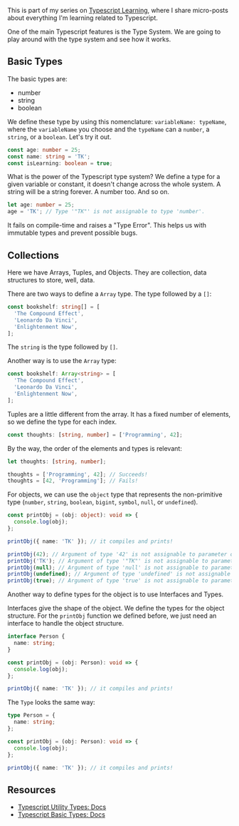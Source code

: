 This is part of my series on [Typescript Learning](/series/typescript-learnings), where I share micro-posts about everything I'm learning related to Typescript.

One of the main Typescript features is the Type System. We are going to play around with the type system and see how it works.

## Basic Types

The basic types are:

- number
- string
- boolean

We define these type by using this nomenclature: `variableName: typeName`, where the `variableName` you choose and the `typeName` can a `number`, a `string`, or a `boolean`. Let's try it out.

```typescript
const age: number = 25;
const name: string = 'TK';
const isLearning: boolean = true;
```

What is the power of the Typescript type system? We define a type for a given variable or constant, it doesn't change across the whole system. A string will be a string forever. A number too. And so on.

```typescript
let age: number = 25;
age = 'TK'; // Type '"TK"' is not assignable to type 'number'.
```

It fails on compile-time and raises a "Type Error". This helps us with immutable types and prevent possible bugs.

## Collections

Here we have Arrays, Tuples, and Objects. They are collection, data structures to store, well, data.

There are two ways to define a `Array` type. The type followed by a `[]`:

```typescript
const bookshelf: string[] = [
  'The Compound Effect',
  'Leonardo Da Vinci',
  'Enlightenment Now',
];
```

The `string` is the type followed by `[]`.

Another way is to use the `Array` type:

```typescript
const bookshelf: Array<string> = [
  'The Compound Effect',
  'Leonardo Da Vinci',
  'Enlightenment Now',
];
```

Tuples are a little different from the array. It has a fixed number of elements, so we define the type for each index.

```typescript
const thoughts: [string, number] = ['Programming', 42];
```

By the way, the order of the elements and types is relevant:

```typescript
let thoughts: [string, number];

thoughts = ['Programming', 42]; // Succeeds!
thoughts = [42, 'Programming']; // Fails!
```

For objects, we can use the `object` type that represents the non-primitive type (`number`, `string`, `boolean`, `bigint`, `symbol`, `null`, or `undefined`).

```typescript
const printObj = (obj: object): void => {
  console.log(obj);
};

printObj({ name: 'TK' }); // it compiles and prints!

printObj(42); // Argument of type '42' is not assignable to parameter of type 'object'.
printObj('TK'); // Argument of type '"TK"' is not assignable to parameter of type 'object'.
printObj(null); // Argument of type 'null' is not assignable to parameter of type 'object'.
printObj(undefined); // Argument of type 'undefined' is not assignable to parameter of type 'object'.
printObj(true); // Argument of type 'true' is not assignable to parameter of type 'object'.
```

Another way to define types for the object is to use Interfaces and Types.

Interfaces give the shape of the object. We define the types for the object structure. For the `printObj` function we defined before, we just need an interface to handle the object structure.

```typescript
interface Person {
  name: string;
}

const printObj = (obj: Person): void => {
  console.log(obj);
};

printObj({ name: 'TK' }); // it compiles and prints!
```

The `Type` looks the same way:

```typescript
type Person = {
  name: string;
};

const printObj = (obj: Person): void => {
  console.log(obj);
};

printObj({ name: 'TK' }); // it compiles and prints!
```

## Resources

- [Typescript Utility Types: Docs](https://www.typescriptlang.org/docs/handbook/utility-types.html)
- [Typescript Basic Types: Docs](https://www.typescriptlang.org/docs/handbook/basic-types.html)
